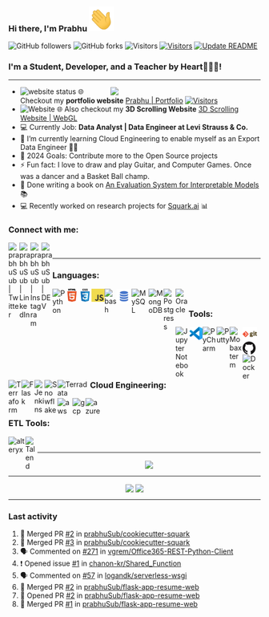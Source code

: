 
### Hi there, I'm Prabhu <img src="https://raw.githubusercontent.com/ABSphreak/ABSphreak/master/gifs/Hi.gif" width="50">


![GitHub followers](https://img.shields.io/github/followers/prabhuSub?color=velvet&style=flat-square)
![GitHub forks](https://img.shields.io/github/forks/prabhuSub/GitHub-Workshop?color=blue&style=flat-square)
![Visitors](https://visitor-badge.laobi.icu/badge?page_id=prabhuSub.vistorsBadge)
[![Visitors](https://api.visitorbadge.io/api/visitors?path=https%3A%2F%2Fgithub.com%2FprabhuSub&label=VISITORS&countColor=%23263759&style=flat-square&labelStyle=upper)](https://visitorbadge.io/status?path=https%3A%2F%2Fgithub.com%2FprabhuSub)
[![Update README](https://github.com/prabhuSub/prabhuSub/actions/workflows/update-readme.yml/badge.svg?branch=master)](https://github.com/prabhuSub/prabhuSub/actions/workflows/update-readme.yml)

### I'm a Student, Developer, and a Teacher by Heart👨🏻‍🏫!
--------------------------------------------------------------------------------------
<!-- <img align="right" alt="prabhuSub | profile_pic" width="300px" src="https://user-images.githubusercontent.com/43825167/95817321-20af2b80-0cef-11eb-8dc2-b73b700eb013.png" />
 -->
 
<img align="right" width="300px" src="https://user-images.githubusercontent.com/43825167/203897718-047074bf-d937-41f3-9310-100c2062610e.PNG" />

- ![website status](https://img.shields.io/website?color=green&down_color=lightgrey&down_message=offline&style=flat-square&up_color=blue&up_message=online&url=http%3A%2F%2Fprabhuresume.com%2F) 🌐 Checkout my **portfolio website**
  [Prabhu | Portfolio](http://prabhuresume.com/) [![Visitors](https://api.visitorbadge.io/api/visitors?path=http%3A%2F%2Fprabhuresume.com&label=visitors&countColor=%23263759&style=flat-square&labelStyle=upper)](https://visitorbadge.io/status?path=http%3A%2F%2Fprabhuresume.com)
- ![Website](https://img.shields.io/website?url=http%3A%2F%2Fprabhu-resume.s3-website-us-east-1.amazonaws.com%2F) 🌐 Also checkout my **3D Scrolling Website**
  [3D Scrolling Website | WebGL](http://prabhu-resume.s3-website-us-east-1.amazonaws.com/)
- 💻 Currently Job: **Data Analyst | Data Engineer at Levi Strauss & Co.**
- 🌱 I’m currently learning Cloud Engineering to enable myself as an Export Data Engineer 👨‍💻
- 🥅 2024 Goals: Contribute more to the Open Source projects
- ⚡ Fun fact: I love to draw and play Guitar, and Computer Games. Once was a dancer and a Basket Ball champ.
- 🔭 Done writing a book on [An Evaluation System for Interpretable Models]📚
- 💻 Recently worked on research projects for [Squark.ai] 📊


### Connect with me:

[<img align="left" alt="prabhuSub | Twitter" width="22px" src="https://cdn.jsdelivr.net/npm/simple-icons@v3/icons/twitter.svg" />][twitter]
[<img align="left" alt="prabhuSub | LinkedIn" width="22px" src="https://cdn.jsdelivr.net/npm/simple-icons@v3/icons/linkedin.svg" />][linkedin]
[<img align="left" alt="prabhuSub | Instagram" width="22px" src="https://cdn.jsdelivr.net/npm/simple-icons@v3/icons/instagram.svg" />][instagram]
[<img align="left" alt="prabhuSub | DEV" width="22px" src="https://user-images.githubusercontent.com/43825167/94376726-67dfce80-00ea-11eb-84c4-4a0c1496cec9.png" />][DEV]

<br />

--------------------------------------------------------------------------------------

### Languages:

<img align="left" alt="Python" width="26px" src="https://user-images.githubusercontent.com/43825167/89091381-5347ba00-d377-11ea-907e-6146d04b5323.png" />
<img align="left" alt="HTML5" width="26px" src="https://raw.githubusercontent.com/github/explore/80688e429a7d4ef2fca1e82350fe8e3517d3494d/topics/html/html.png" />
<img align="left" alt="CSS3" width="26px" src="https://raw.githubusercontent.com/github/explore/80688e429a7d4ef2fca1e82350fe8e3517d3494d/topics/css/css.png" />
<img align="left" alt="JavaScript" width="26px" src="https://raw.githubusercontent.com/github/explore/80688e429a7d4ef2fca1e82350fe8e3517d3494d/topics/javascript/javascript.png" />
<img align="left" alt="bash" width="24px" src="https://user-images.githubusercontent.com/43825167/89130164-bd27a700-d4d0-11ea-8a6f-964c8f1f71d5.png" />
<img align="left" alt="SQL" width="30px" src="https://raw.githubusercontent.com/github/explore/80688e429a7d4ef2fca1e82350fe8e3517d3494d/topics/sql/sql.png" />
<img align="left" alt="MySQL" width="34px" src="https://user-images.githubusercontent.com/43825167/89093531-551a7900-d389-11ea-91b5-4ff49f8051dd.png" />
<img align="left" alt="MongoDB" width="30px" src="https://user-images.githubusercontent.com/43825167/89093488-fa811d00-d388-11ea-921f-50ec6661c4c2.png" />
<img align="left" alt="Postgress" width="24px" src="https://user-images.githubusercontent.com/43825167/89092161-5a71c680-d37d-11ea-8188-fce897a0182d.png" />
<img align="left" alt="Oracle" width="26px" src="https://user-images.githubusercontent.com/43825167/89093552-8b57f880-d389-11ea-9a70-5d9384ec5da2.png" />

<br />

### Tools:
<img align="left" alt="Jupyter Notebook" width="28px" src="https://user-images.githubusercontent.com/43825167/89091464-fe587380-d377-11ea-9c3b-f4487dd34bdb.png" />
<img align="left" alt="Visual Studio Code" width="26px" src="https://raw.githubusercontent.com/github/explore/80688e429a7d4ef2fca1e82350fe8e3517d3494d/topics/visual-studio-code/visual-studio-code.png" />
<img align="left" alt="PyCharm" width="28px" src="https://user-images.githubusercontent.com/43825167/89129815-805ab080-d4ce-11ea-8a5e-a359a4c64195.png" />
<img align="left" alt="Putty" width="26px" src="https://user-images.githubusercontent.com/43825167/89130236-2c050000-d4d1-11ea-852e-d7609a9f681b.png" />
<img align="left" alt="Mobaxterm" width="26px" src="https://user-images.githubusercontent.com/43825167/89130255-5fe02580-d4d1-11ea-99ff-022114c4fe55.png" />
<img align="left" alt="Git" width="29px" src="https://raw.githubusercontent.com/github/explore/80688e429a7d4ef2fca1e82350fe8e3517d3494d/topics/git/git.png" />
<img align="left" alt="GitHub" width="26px" src="https://raw.githubusercontent.com/github/explore/78df643247d429f6cc873026c0622819ad797942/topics/github/github.png" />
<img align="left" alt="Docker" width="29px" src="https://user-images.githubusercontent.com/43825167/89092545-d0c3f800-d380-11ea-8b66-e806db30d83d.png" />
<img align="left" alt="Terraform" width="26px" src="https://user-images.githubusercontent.com/43825167/89093765-40d77b80-d38b-11ea-83b9-342ec21617da.png" />
<img align="left" alt="Flask" width="26px" src="https://user-images.githubusercontent.com/43825167/89093879-0f12e480-d38c-11ea-91f2-cb4b76268827.png" />
<img align="left" alt="Jenkins" width="20px" src="https://user-images.githubusercontent.com/43825167/89093912-526d5300-d38c-11ea-8292-f3975005a616.png" />
<img align="left" alt="Snowflake" width="26px" src="https://user-images.githubusercontent.com/43825167/89129933-4342ee00-d4cf-11ea-90ec-e99b49c6df73.png" />
<img align="left" alt="Terradata" width="65px" src="https://user-images.githubusercontent.com/43825167/89130006-b8162800-d4cf-11ea-9a7a-53742182f970.png" />

<br />

### Cloud Engineering:
<img align="left" alt="aws" width="30px" src="https://user-images.githubusercontent.com/43825167/89129745-c19e9080-d4cd-11ea-8ced-53520586e6fb.png" />
<img align="left" alt="gcp" width="26px" src="https://user-images.githubusercontent.com/43825167/89129758-e09d2280-d4cd-11ea-981f-7b1f4241ad06.png" />
<img align="left" alt="azure" width="30px" src="https://user-images.githubusercontent.com/43825167/89129789-45587d00-d4ce-11ea-97ae-b4fcfe681713.png" />

<br />

### ETL Tools:
<img align="left" alt="alteryx" width="34px" src="https://user-images.githubusercontent.com/43825167/89130031-e8f65d00-d4cf-11ea-8ed5-12e08da4f577.png" />
<img align="left" alt="Talend" width="24px" src="https://user-images.githubusercontent.com/43825167/89092491-38c60e80-d380-11ea-92e5-f3fe93938e12.png" />

<br />

---

<p align="center">
<img align="center" width="750px" src="https://github-profile-trophy.vercel.app/?username=prabhuSub&column=6&rank=SSS,SS,S,AAA,AA,A,B,C" />
</p>

---
<p align="center">
<img align="center" width="350px" src="https://github-readme-stats.vercel.app/api/top-langs/?username=prabhuSub&layout=compact" />
<img align="center"  width="420px" src="https://github-readme-stats.vercel.app/api?username=prabhuSub&show_icons=true&theme=Gradient" />
</p>
 
---

<!---
<details>
  <summary>:zap: Recent Github Activity</summary>
-->

### Last activity

<!--START_SECTION:activity-->
1. 🎉 Merged PR [#2](https://github.com/prabhuSub/cookiecutter-squark/pull/2) in [prabhuSub/cookiecutter-squark](https://github.com/prabhuSub/cookiecutter-squark)
2. 🎉 Merged PR [#3](https://github.com/prabhuSub/cookiecutter-squark/pull/3) in [prabhuSub/cookiecutter-squark](https://github.com/prabhuSub/cookiecutter-squark)
3. 🗣 Commented on [#271](https://github.com/vgrem/Office365-REST-Python-Client/issues/271) in [vgrem/Office365-REST-Python-Client](https://github.com/vgrem/Office365-REST-Python-Client)
4. ❗️ Opened issue [#1](https://github.com/chanon-kr/Shared_Function/issues/1) in [chanon-kr/Shared_Function](https://github.com/chanon-kr/Shared_Function)
5. 🗣 Commented on [#57](https://github.com/logandk/serverless-wsgi/issues/57) in [logandk/serverless-wsgi](https://github.com/logandk/serverless-wsgi)
6. 🎉 Merged PR [#2](https://github.com/prabhuSub/flask-app-resume-web/pull/2) in [prabhuSub/flask-app-resume-web](https://github.com/prabhuSub/flask-app-resume-web)
7. 💪 Opened PR [#2](https://github.com/prabhuSub/flask-app-resume-web/pull/2) in [prabhuSub/flask-app-resume-web](https://github.com/prabhuSub/flask-app-resume-web)
8. 🎉 Merged PR [#1](https://github.com/prabhuSub/flask-app-resume-web/pull/1) in [prabhuSub/flask-app-resume-web](https://github.com/prabhuSub/flask-app-resume-web)
<!--END_SECTION:activity-->

<!---
</details>
-->

</br>


[twitter]: https://twitter.com/prabhus165
[instagram]: https://instagram.com/prabhu.s.view
[linkedin]: https://linkedin.com/in/prabhu-subramanian
[DEV]: https://dev.to/prabhusub
[Wrod2Vec Visualization]: http://projector.tensorflow.org/
[Squark.ai]: https://squarkai.com/
[An Evaluation System for Interpretable Models]: https://app.gitbook.com/@subramanian-pr/s/research-paper/@drafts
[http://prabhuresume.com/]: http://prabhuresume.com/
